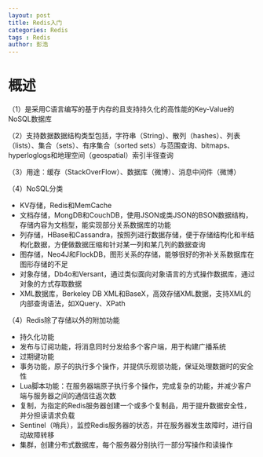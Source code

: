 ```yaml
---
layout: post
title: Redis入门
categories: Redis
tags : Redis
author: 彭浩
---
```


# 概述

（1）是采用C语言编写的基于内存的且支持持久化的高性能的Key-Value的NoSQL数据库

（2）支持数据数据结构类型包括，字符串（String）、散列（hashes）、列表（lists）、集合（sets）、有序集合（sorted sets）与范围查询、bitmaps、hyperloglogs和地理空间（geospatial）索引半径查询

（3）用途：缓存（StackOverFlow）、数据库（微博）、消息中间件（微博）

（4）NoSQL分类

* KV存储，Redis和MemCache
* 文档存储，MongDB和CouchDB，使用JSON或类JSON的BSON数据结构，存储内容为文档型，能实现部分关系数据库的功能
* 列存储，HBase和Cassandra，按照列进行数据存储，便于存储结构化和半结构化数据，方便做数据压缩和针对某一列和某几列的数据查询
* 图存储，Neo4J和FlockDB，图形关系的存储，能够很好的弥补关系数据库在图形存储的不足
* 对象存储，Db4o和Versant，通过类似面向对象语言的方式操作数据库，通过对象的方式存取数据
* XML数据库，Berkeley DB XML和BaseX，高效存储XML数据，支持XML的内部查询语法，如XQuery、XPath

（4）Redis除了存储以外的附加功能

* 持久化功能
* 发布与订阅功能，将消息同时分发给多个客户端，用于构建广播系统
* 过期键功能
* 事务功能，原子的执行多个操作，并提供乐观锁功能，保证处理数据时的安全性
* Lua脚本功能：在服务器端原子执行多个操作，完成复杂的功能，并减少客户端与服务器之间的通信往返次数
* 复制，为指定的Redis服务器创建一个或多个复制品，用于提升数据安全性，并分担读请求负载
* Sentinel（哨兵），监控Redis服务器的状态，并在服务器发生故障时，进行自动故障转移
* 集群，创建分布式数据库，每个服务器分别执行一部分写操作和读操作
